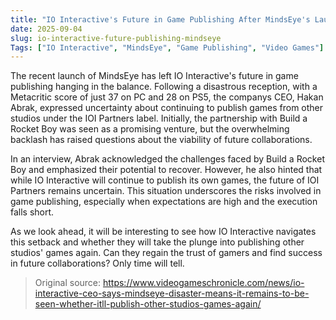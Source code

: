 ```yaml
---
title: "IO Interactive's Future in Game Publishing After MindsEye's Launch"
date: 2025-09-04
slug: io-interactive-future-publishing-mindseye
Tags: ["IO Interactive", "MindsEye", "Game Publishing", "Video Games"]
---
```

The recent launch of MindsEye has left IO Interactive's future in game publishing hanging in the balance. Following a disastrous reception, with a Metacritic score of just 37 on PC and 28 on PS5, the companys CEO, Hakan Abrak, expressed uncertainty about continuing to publish games from other studios under the IOI Partners label. Initially, the partnership with Build a Rocket Boy was seen as a promising venture, but the overwhelming backlash has raised questions about the viability of future collaborations.

In an interview, Abrak acknowledged the challenges faced by Build a Rocket Boy and emphasized their potential to recover. However, he also hinted that while IO Interactive will continue to publish its own games, the future of IOI Partners remains uncertain. This situation underscores the risks involved in game publishing, especially when expectations are high and the execution falls short.

As we look ahead, it will be interesting to see how IO Interactive navigates this setback and whether they will take the plunge into publishing other studios' games again. Can they regain the trust of gamers and find success in future collaborations? Only time will tell.
> Original source: https://www.videogameschronicle.com/news/io-interactive-ceo-says-mindseye-disaster-means-it-remains-to-be-seen-whether-itll-publish-other-studios-games-again/